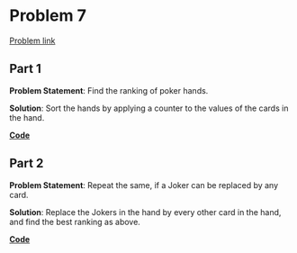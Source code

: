 # Problem 7

[Problem link](https://adventofcode.com/2023/day/7)

## Part 1

**Problem Statement**: Find the ranking of poker hands.

**Solution**: Sort the hands by applying a counter to the values of the cards in the hand.

[**Code**](1.py)

## Part 2

**Problem Statement**: Repeat the same, if a Joker can be replaced by any card.

**Solution**: Replace the Jokers in the hand by every other card in the hand, and find the best ranking as above.

[**Code**](2.py)

